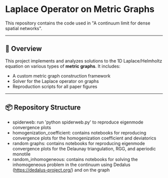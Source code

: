 # Laplace Operator on Metric Graphs

This repository contains the code used in "A continuum limit for dense spatial networks".

---

## 🧠 Overview

This project implements and analyzes solutions to the 1D Laplace/Helmholtz equation on various types of **metric graphs**. It includes:

- A custom metric graph construction framework
- Solver for the Laplace operator on graphs
- Reproduction scripts for all paper figures

---

## 📦 Repository Structure

- spiderweb: run 'python spiderweb.py' to reproduce eigenmode convergence plots
- homogenization_coefficient: contains notebooks for reproducing convergence plots for the homogenization coefficient and deviatorics
- random graphs: contains notebooks for reproducing eigenmode convergence plots for the Delaunay triangulation, RGG, and aperiodic monotile
- random_inhomogeneous: contains notebooks for solving the inhomogeneous problem in the continuum using Dedalus (https://dedalus-project.org/) and on the graph
